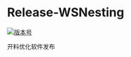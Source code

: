 # Release-WSNesting

[![版本号](https://img.shields.io/badge/release-2.1.9.7-blue.svg?style=flat-square)](https://github.com/WangShiSoftware/Release-WSNesting/releases)

开料优化软件发布
